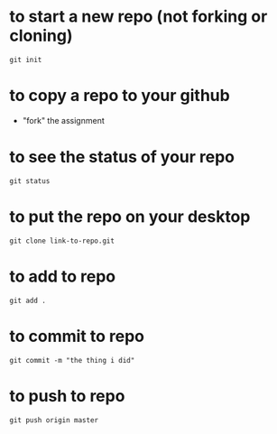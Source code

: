 # to start a new repo (not forking or cloning)

```git init```

# to copy a repo to your github

- "fork" the assignment

# to see the status of your repo
```git status```

# to put the repo on your desktop

```git clone link-to-repo.git```

# to add to repo

```git add .```

# to commit to repo

```git commit -m "the thing i did"```

# to push to repo

```git push origin master```